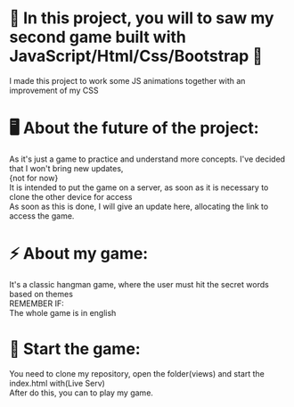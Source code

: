 # 🤞 In this project, you will to saw my second game built with JavaScript/Html/Css/Bootstrap 🤞
 I made this project to work some JS animations together with an improvement of my CSS
 <br>

# 🖥️ About the future of the project:
 As it's just a game to practice and understand more concepts. I've decided that I won't bring new updates, 
 <br> 
 {not for now}
 <br>
 It is intended to put the game on a server, as soon as it is necessary to clone the other device for access
 <br>
 As soon as this is done, I will give an update here, allocating the link to access the game.

# ⚡ About my game:
 It's a classic hangman game, where the user must hit the secret words based on themes
 <br>
 REMEMBER IF:
 <br>
 The whole game is in english

# 💬 Start the game:
 You need to clone my repository, open the folder(views) and start the index.html with(Live Serv) 
 <br>
 After do this, you can to play my game.